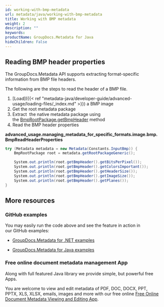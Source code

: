 ```yaml
---
id: working-with-bmp-metadata
url: metadata/java/working-with-bmp-metadata
title: Working with BMP metadata
weight: 2
description: ""
keywords: 
productName: GroupDocs.Metadata for Java
hideChildren: False
---
```

## Reading BMP header properties

The GroupDocs.Metadata API supports extracting format-specific information from BMP file headers.

The following are the steps to read the header of a BMP file.

1.  [Load]({{< ref "metadata-java/developer-guide/advanced-usage/loading-files/_index.md" >}}) a BMP image
2.  Get the root metadata package
3.  Extract  the native metadata package using the [BmpRootPackage.getBmpHeader](https://apireference.groupdocs.com/metadata/java/com.groupdocs.metadata.core/BmpRootPackage#getBmpHeader()) method
4.  Read the BMP header properties

**advanced\_usage.managing\_metadata\_for\_specific\_formats.image.bmp.BmpReadHeaderProperties**

```csharp
try (Metadata metadata = new Metadata(Constants.InputBmp)) {
	BmpRootPackage root = metadata.getRootPackageGeneric();

	System.out.println(root.getBmpHeader().getBitsPerPixel());
	System.out.println(root.getBmpHeader().getColorsImportant());
	System.out.println(root.getBmpHeader().getHeaderSize());
	System.out.println(root.getBmpHeader().getImageSize());
	System.out.println(root.getBmpHeader().getPlanes());
}
```

## More resources

### GitHub examples

You may easily run the code above and see the feature in action in our GitHub examples:

*   [GroupDocs.Metadata for .NET examples](https://github.com/groupdocs-metadata/GroupDocs.Metadata-for-.NET)
    
*   [GroupDocs.Metadata for Java examples](https://github.com/groupdocs-metadata/GroupDocs.Metadata-for-Java)
    

### Free online document metadata management App

Along with full featured Java library we provide simple, but powerful free Apps.

You are welcome to view and edit metadata of PDF, DOC, DOCX, PPT, PPTX, XLS, XLSX, emails, images and more with our free online [Free Online Document Metadata Viewing and Editing App](https://products.groupdocs.app/metadata).
